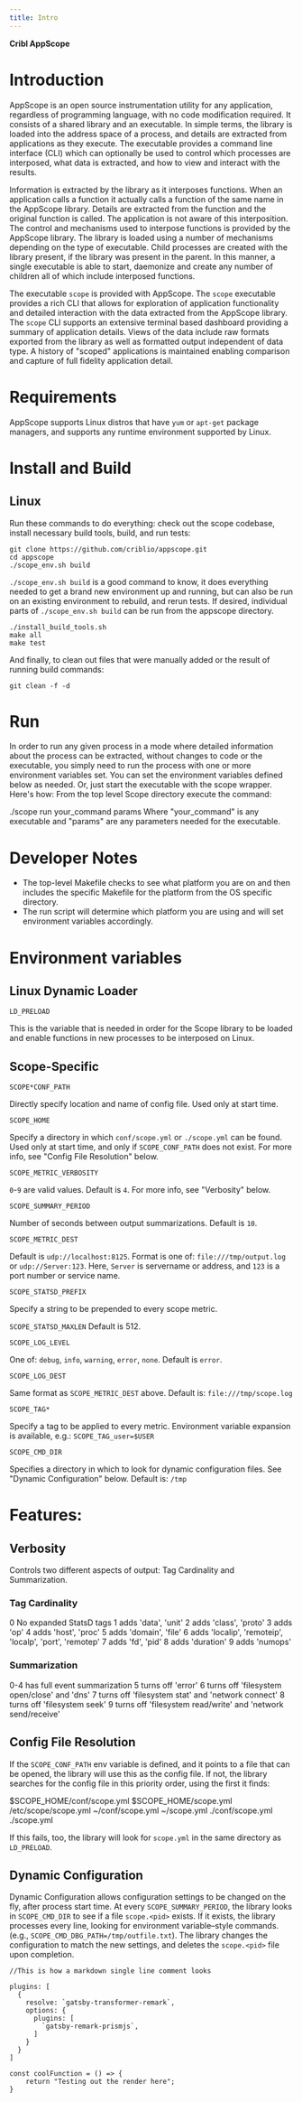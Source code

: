 ```yaml
---
title: Intro
---
```


**Cribl AppScope**

# Introduction

AppScope is an open source instrumentation utility for any application, regardless of programming language, with no code modification required. It consists of a shared library and an executable. In simple terms, the library is loaded into the address space of a process, and details are extracted from applications as they execute. The executable provides a command line interface (CLI) which can optionally be used to control which processes are interposed, what data is extracted, and how to view and interact with the results.

Information is extracted by the library as it interposes functions. When an application calls a function it actually calls a function of the same name in the AppScope library. Details are extracted from the function and the original function is called. The application is not aware of this interposition. The control and mechanisms used to interpose functions is provided by the AppScope library. The library is loaded using a number of mechanisms depending on the type of executable. Child processes are created with the library present, if the library was present in the parent. In this manner, a single executable is able to start, daemonize and create any number of children all of which include interposed functions.

The executable `scope` is provided with AppScope. The `scope` executable provides a rich CLI that allows for exploration of application functionality and detailed interaction with the data extracted from the AppScope library. The `scope` CLI supports an extensive terminal based dashboard providing a summary of application details. Views of the data include raw formats exported from the library as well as formatted output independent of data type. A history of "scoped" applications is maintained enabling comparison and capture of full fidelity application detail.

# Requirements

AppScope supports Linux distros that have `yum` or `apt-get` package managers, and supports any runtime environment supported by Linux.

# Install and Build

## Linux

Run these commands to do everything: check out the scope codebase, install necessary build tools, build, and run tests:

```
git clone https://github.com/criblio/appscope.git
cd appscope
./scope_env.sh build
```

`./scope_env.sh build` is a good command to know, it does everything needed to get a brand new environment up and running, but can also be run on an existing environment to rebuild, and rerun tests. If desired, individual parts of `./scope_env.sh build` can be run from the appscope directory.

```
./install_build_tools.sh
make all
make test
```

And finally, to clean out files that were manually added or the result of running build commands:

```
git clean -f -d
```

# Run

In order to run any given process in a mode where detailed information about the process can be extracted, without changes to code or the executable, you simply need to run the process with one or more environment variables set. You can set the environment variables defined below as needed. Or, just start the executable with the scope wrapper. Here's how: From the top level Scope directory execute the command:

./scope run your_command params
Where "your_command" is any executable and "params" are any parameters needed for the executable.

# Developer Notes

- The top-level Makefile checks to see what platform you are on and then includes the specific Makefile for the platform from the OS specific directory.
- The run script will determine which platform you are using and will set environment variables accordingly.

# Environment variables

## Linux Dynamic Loader

`LD_PRELOAD`

This is the variable that is needed in order for the Scope library to be loaded and enable functions in new processes to be interposed on Linux.

## Scope-Specific

`SCOPE*CONF_PATH`

Directly specify location and name of config file. Used only at start time.

`SCOPE_HOME`

Specify a directory in which `conf/scope.yml` or `./scope.yml` can be found. Used only at start time, and only if `SCOPE_CONF_PATH` does not exist. For more info, see "Config File Resolution" below.

`SCOPE_METRIC_VERBOSITY`

`0`-`9` are valid values. Default is `4`. For more info, see "Verbosity" below.

`SCOPE_SUMMARY_PERIOD`

Number of seconds between output summarizations. Default is `10`.

`SCOPE_METRIC_DEST`

Default is `udp://localhost:8125`. Format is one of: `file:///tmp/output.log` or
`udp://Server:123`. Here, `Server` is servername or address, and `123` is a port number or service name.

`SCOPE_STATSD_PREFIX`

Specify a string to be prepended to every scope metric.

`SCOPE_STATSD_MAXLEN`
Default is 512.

`SCOPE_LOG_LEVEL`

One of: `debug`, `info`, `warning`, `error`, `none`. Default is `error`.

`SCOPE_LOG_DEST`

Same format as `SCOPE_METRIC_DEST` above. Default is: `file:///tmp/scope.log`

`SCOPE_TAG*`

Specify a tag to be applied to every metric.
Environment variable expansion is available, e.g.: `SCOPE_TAG_user=$USER`

`SCOPE_CMD_DIR`

Specifies a directory in which to look for dynamic configuration files. See "Dynamic Configuration" below. Default is: `/tmp`

# Features:

## Verbosity

Controls two different aspects of output: Tag Cardinality and Summarization.

### Tag Cardinality

0 No expanded StatsD tags
1 adds 'data', 'unit'
2 adds 'class', 'proto'
3 adds 'op'
4 adds 'host', 'proc'
5 adds 'domain', 'file'
6 adds 'localip', 'remoteip', 'localp', 'port', 'remotep'
7 adds 'fd', 'pid'
8 adds 'duration'
9 adds 'numops'

### Summarization

0-4 has full event summarization
5 turns off 'error'
6 turns off 'filesystem open/close' and 'dns'
7 turns off 'filesystem stat' and 'network connect'
8 turns off 'filesystem seek'
9 turns off 'filesystem read/write' and 'network send/receive'

## Config File Resolution

If the `SCOPE_CONF_PATH` env variable is defined, and it points to a file that can be opened, the library will use this as the config file. If not, the library searches for the config file in this priority order, using the first it finds:

$SCOPE_HOME/conf/scope.yml
$SCOPE_HOME/scope.yml
/etc/scope/scope.yml
~/conf/scope.yml
~/scope.yml
./conf/scope.yml
./scope.yml

If this fails, too, the library will look for `scope.yml` in the same directory as `LD_PRELOAD`.

## Dynamic Configuration

Dynamic Configuration allows configuration settings to be changed on the fly, after process start time. At every `SCOPE_SUMMARY_PERIOD`, the library looks in `SCOPE_CMD_DIR` to see if a file `scope.<pid>` exists. If it exists, the library processes every line, looking for environment variable–style commands. (e.g., `SCOPE_CMD_DBG_PATH=/tmp/outfile.txt`). The library changes the configuration to match the new settings, and deletes the `scope.<pid>` file upon completion.

```javascript{numberLines: true}
//This is how a markdown single line comment looks

plugins: [
  {
    resolve: `gatsby-transformer-remark`,
    options: {
      plugins: [
        `gatsby-remark-prismjs`,
      ]
    }
  }
]

const coolFunction = () => {
    return "Testing out the render here";
}
```
